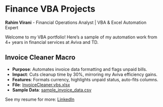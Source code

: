 # Finance VBA Projects
**Rahim Virani** - Financial Operations Analyst | VBA & Excel Automation Expert

Welcome to my VBA portfolio! Here’s a sample of my automation work from 4+ years in financial services at Aviva and TD.

## Invoice Cleaner Macro
- **Purpose**: Automates invoice data formatting and flags unpaid bills.
- **Impact**: Cuts cleanup time by 30%, mirroring my Aviva efficiency gains.
- **Features**: Formats currency, highlights unpaid status, auto-fits columns.
- **File**: [InvoiceCleaner.vbs.xlsx](InvoiceCleaner.vbs.xlsx)
- **Sample Data**: [sample_invoice_data.csv](sample_invoice_data.csv)

See my resume for more: [LinkedIn](https://linkedin.com/in/rahimvirani-67795327)
